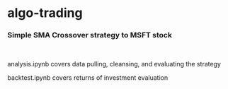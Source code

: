 # algo-trading
<h3>Simple SMA Crossover strategy to MSFT stock</h3>

<br/>

<p>analysis.ipynb covers data pulling, cleansing, and evaluating the strategy</p>
<p>backtest.ipynb covers returns of investment evaluation</p>
